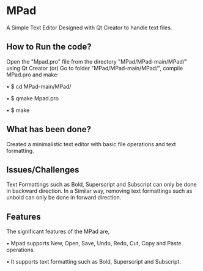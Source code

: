 # MPad
A Simple Text Editor Designed with Qt Creator to handle text files.

## How to Run the code?
Open the "Mpad.pro" file from the directory "MPad/MPad-main/MPad/" using Qt Creator 
                             (or)
Go to folder "MPad/MPad-main/MPad/", compile MPad.pro and make:

• $ cd MPad-main/MPad/

• $ qmake Mpad.pro

• $ make

## What has been done?
Created a minimalistic text editor with basic file operations and text formatting. 

## Issues/Challenges
Text Formattings such as Bold, Superscript and Subscript can only be done in backward direction. In a Similar way, removing text formattings such as unbold can only be done in forward direction.

## Features
The significant features of the MPad are,

• Mpad supports New, Open, Save, Undo, Redo, Cut, Copy and Paste operations.

• It supports text formatting such as Bold, Superscript and Subscript.
